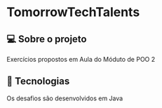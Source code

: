 # TomorrowTechTalents

## 💻 Sobre o projeto

Exercícios propostos em Aula do Móduto de POO 2

## :rocket: Tecnologias

Os desafios são desenvolvidos em Java
